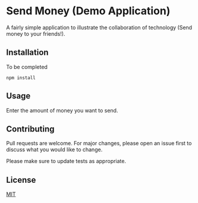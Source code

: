 # Send Money (Demo Application)

A fairly simple application to illustrate the collaboration of technology (Send money to your friends!).

## Installation

To be completed

```
npm install
```

## Usage

Enter the amount of money you want to send.


## Contributing
Pull requests are welcome. For major changes, please open an issue first to discuss what you would like to change.

Please make sure to update tests as appropriate.

## License
[MIT](https://choosealicense.com/licenses/mit/)


